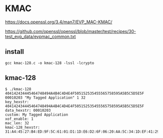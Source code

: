 # KMAC

https://docs.openssl.org/3.4/man7/EVP_MAC-KMAC/

https://github.com/openssl/openssl/blob/master/test/recipes/30-test_evp_data/evpmac_common.txt

## install

    gcc kmac-128.c -o kmac-128 -lssl -lcrypto

## kmac-128

    $ ./kmac-128 404142434445464748494A4B4C4D4E4F505152535455565758595A5B5C5D5E5F 00010203 "My Tagged Application" 1 32
    key_hexstr: 404142434445464748494A4B4C4D4E4F505152535455565758595A5B5C5D5E5F
    data_hexstr: 00010203
    custom: My Tagged Application
    xof_enable: 1
    mac_len: 32
    kmac-128_hexstr: 31:A4:45:27:B4:ED:9F:5C:61:01:D1:1D:E6:D2:6F:06:20:AA:5C:34:1D:EF:41:29:96:57:FE:9D:F1:A3:B1:6C

